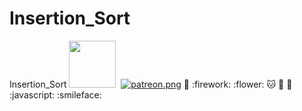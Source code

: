 # Insertion_Sort
Insertion_Sort
<a href="http://www.ebooks.com/1935541/you-don-t-know-js-types-grammar/simpson-kyle/"><img src="types %26 grammar/cover.jpg" width="75"></a>&nbsp;
<a href="https://www.patreon.com/getify">[![patreon.png](https://c5.patreon.com/external/logo/become_a_patron_button.png)](https://www.patreon.com/getify)</a>
:tada: :firework: :flower: :cat: :dog: :snake: :javascript: :smileface:
<img scr = "https://www.google.com/search?q=image&source=lnms&tbm=isch&sa=X&ved=0ahUKEwj69dSl7sTiAhWJUN4KHaEJCUYQ_AUIDigB&biw=1366&bih=657">

